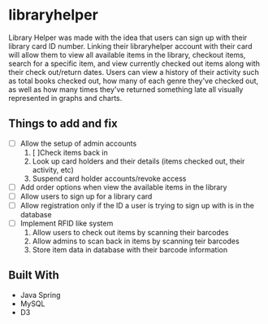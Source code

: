 # libraryhelper

Library Helper was made with the idea that users can sign up with their library card ID number. Linking their libraryhelper account with their card will allow them to view all available items in the library, checkout items, search for a specific item, and view currently checked out items along with their check out/return dates. Users can view a history of their activity such as total books checked out, how many of each genre they've checked out, as well as how many times they've returned something late all visually represented in graphs and charts.

## Things to add and fix

- [ ] Allow the setup of admin accounts
  1. [ ]Check items back in
  2. Look up card holders and their details (items checked out, their activity, etc)
  3. Suspend card holder accounts/revoke access
- [ ] Add order options when view the available items in the library
- [ ] Allow users to sign up for a library card
- [ ] Allow registration only if the ID a user is trying to sign up with is in the database
- [ ] Implement RFID like system
  1. Allow users to check out items by scanning their barcodes
  2. Allow admins to scan back in items by scanning teir barcodes
  3. Store item data in database with their barcode information

## Built With

* Java Spring
* MySQL
* D3

